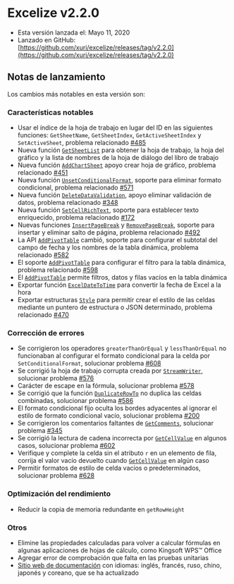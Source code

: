 # Excelize v2.2.0

* Esta versión lanzada el: Mayo 11, 2020
* Lanzado en GitHub: [https://github.com/xuri/excelize/releases/tag/v2.2.0](https://github.com/xuri/excelize/releases/tag/v2.2.0)

## Notas de lanzamiento

Los cambios más notables en esta versión son:

### Características notables

* Usar el índice de la hoja de trabajo en lugar del ID en las siguientes funciones: `GetSheetName`, `GetSheetIndex`, `GetActiveSheetIndex` y `SetActiveSheet`, problema relacionado [#485](https://github.com/xuri/excelize/issues/485)
* Nueva función [`GetSheetList`](https://pkg.go.dev/github.com/360EntSecGroup-Skylar/excelize/v2@v2.2.0#File.GetSheetList) para obtener la hoja de trabajo, la hoja del gráfico y la lista de nombres de la hoja de diálogo del libro de trabajo
* Nueva función [`AddChartSheet`](https://pkg.go.dev/github.com/360EntSecGroup-Skylar/excelize/v2@v2.2.0#File.AddChartSheet) apoyo crear hoja de gráfico, problema relacionado [#451](https://github.com/xuri/excelize/issues/451)
* Nueva función [`UnsetConditionalFormat`](https://pkg.go.dev/github.com/360EntSecGroup-Skylar/excelize/v2@v2.2.0#File.UnsetConditionalFormat), soporte para eliminar formato condicional, problema relacionado [#571](https://github.com/xuri/excelize/issues/571)
* Nueva función [`DeleteDataValidation`](https://pkg.go.dev/github.com/360EntSecGroup-Skylar/excelize/v2@v2.2.0#File.DeleteDataValidation), apoyo eliminar validación de datos, problema relacionado [#348](https://github.com/xuri/excelize/issues/348)
* Nueva función [`SetCellRichText`](https://pkg.go.dev/github.com/360EntSecGroup-Skylar/excelize/v2@v2.2.0#File.SetCellRichText), soporte para establecer texto enriquecido, problema relacionado [#172](https://github.com/xuri/excelize/issues/172)
* Nuevas funciones [`InsertPageBreak`](https://pkg.go.dev/github.com/360EntSecGroup-Skylar/excelize/v2@v2.2.0#File.InsertPageBreak) y [`RemovePageBreak`](https://pkg.go.dev/github.com/360EntSecGroup-Skylar/excelize/v2@v2.2.0#File.RemovePageBreak), soporte para insertar y eliminar salto de página, problema relacionado [#492](https://github.com/xuri/excelize/issues/492)
* La API [`AddPivotTable`](https://pkg.go.dev/github.com/360EntSecGroup-Skylar/excelize/v2@v2.2.0#File.AddPivotTable) cambió, soporte para configurar el subtotal del campo de fecha y los nombres de la tabla dinámica, problema relacionado [#582](https://github.com/xuri/excelize/issues/582)
* El soporte [`AddPivotTable`](https://pkg.go.dev/github.com/360EntSecGroup-Skylar/excelize/v2@v2.2.0#File.AddPivotTable) para configurar el filtro para la tabla dinámica, problema relacionado [#598](https://github.com/xuri/excelize/issues/598)
* El [`AddPivotTable`](https://pkg.go.dev/github.com/360EntSecGroup-Skylar/excelize/v2@v2.2.0#File.AddPivotTable) permite filtros, datos y filas vacíos en la tabla dinámica
* Exportar función [`ExcelDateToTime`](https://pkg.go.dev/github.com/360EntSecGroup-Skylar/excelize/v2@v2.2.0#File.ExcelDateToTime) para convertir la fecha de Excel a la hora
* Exportar estructuras [`Style`](https://pkg.go.dev/github.com/360EntSecGroup-Skylar/excelize/v2@v2.2.0#Style) para permitir crear el estilo de las celdas mediante un puntero de estructura o JSON determinado, problema relacionado [#470](https://github.com/xuri/excelize/issues/470)

### Corrección de errores

* Se corrigieron los operadores `greaterThanOrEqual` y `lessThanOrEqual` no funcionaban al configurar el formato condicional para la celda por `SetConditionalFormat`, solucionar problema [#608](https://github.com/xuri/excelize/issues/608)
* Se corrigió la hoja de trabajo corrupta creada por [`StreamWriter`](https://pkg.go.dev/github.com/360EntSecGroup-Skylar/excelize/v2@v2.2.0#StreamWriter), solucionar problema [#576](https://github.com/xuri/excelize/issues/576)
* Carácter de escape en la fórmula, solucionar problema [#578](https://github.com/xuri/excelize/issues/578)
* Se corrigió que la función [`DuplicateRowTo`](https://pkg.go.dev/github.com/360EntSecGroup-Skylar/excelize/v2@v2.2.0#File.DuplicateRowTo) no duplica las celdas combinadas, solucionar problema [#586](https://github.com/xuri/excelize/issues/586)
* El formato condicional fijo oculta los bordes adyacentes al ignorar el estilo de formato condicional vacío, solucionar problema [#200](https://github.com/xuri/excelize/issues/200)
* Se corrigieron los comentarios faltantes de [`GetComments`](https://pkg.go.dev/github.com/360EntSecGroup-Skylar/excelize/v2@v2.2.0#File.GetComments), solucionar problema [#345](https://github.com/xuri/excelize/issues/345)
* Se corrigió la lectura de cadena incorrecta por [`GetCellValue`](https://pkg.go.dev/github.com/360EntSecGroup-Skylar/excelize/v2@v2.2.0#File.GetCellValue) en algunos casos, solucionar problema [#602](https://github.com/xuri/excelize/issues/602)
* Verifique y complete la celda sin el atributo `r` en un elemento de fila, corrija el valor vacío devuelto cuando [`GetCellValue`](https://pkg.go.dev/github.com/360EntSecGroup-Skylar/excelize/v2@v2.2.0#File.GetCellValue) en algún caso
* Permitir formatos de estilo de celda vacíos o predeterminados, solucionar problema [#628](https://github.com/xuri/excelize/issues/628)

### Optimización del rendimiento

* Reducir la copia de memoria redundante en `getRowHeight`

### Otros

* Elimine las propiedades calculadas para volver a calcular fórmulas en algunas aplicaciones de hojas de cálculo, como Kingsoft WPS&trade; Office
* Agregar error de comprobación que falta en las pruebas unitarias
* [Sitio web de documentación](https://xuri.me/excelize) con idiomas: inglés, francés, ruso, chino, japonés y coreano, que se ha actualizado
